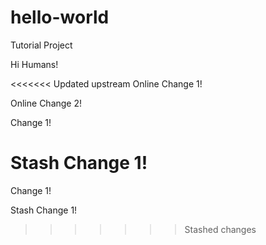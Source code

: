 # hello-world
Tutorial Project


Hi Humans!

<<<<<<< Updated upstream
Online Change 1!

Online Change 2!

Change 1!

Stash Change 1!
=======
Change 1!

Stash Change 1!
>>>>>>> Stashed changes
